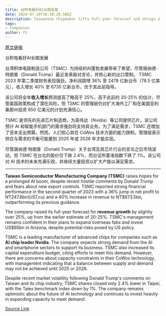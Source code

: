 ```yaml
---
title: 台积电看好AI长期发展
date: 2024-07-18T10:10:28.586Z
description: Taiwanese chipmaker lifts full-year forecast and shrugs off hostile comments by Donald Trump
tags: 
- companies
author: ft
---
```


[原文链接](https://ft.com/content/24c8ec54-5a9d-4e0a-b7c7-6f01fa53d049)

台积电看好AI长期发展

台湾积体电路制造公司（TSMC）为持续的AI蓬勃发展带来了希望，尽管唐纳德·特朗普（Donald Trump）最近发表敌对言论，并担心新的出口管制。 TSMC 2023 年第二季度财务表现强劲，净利润跳增 36% 至 2478 亿新台币（78.5 亿美元），收入增长 40% 至 6735 亿新台币，优于其此前指导。

该公司将全年**收入增长**预测提高了略高于 25%，高于此前的 20-25% 的估计。尽管美国政策构成了潜在风险，但 TSMC 的管理层仍对扩大海外工厂和在美国亚利桑那州投资 650 亿美元的计划充满信心。

TSMC 是领先的先进芯片制造商，为英伟达（Nvidia）等公司提供芯片。该公司预计 AI 和智能手机部门的需求强劲将支持其业务。为了满足需求，TSMC 还增加了资本支出预算。然而，人们担心其在 CoWos 技术方面的能力限制，管理层表示供应与需求的平衡可能要到 2025 年或 2026 年才能实现。

尽管唐纳德·特朗普（Donald Trump）关于台湾及其芯片行业的言论之后市场波动，但 TSMC 在台北的股价仅下跌 2.4%，而台证所基准指数下跌了 1%。该公司对 AI 技术的未来充满乐观，并继续大量投资以扩大产能以满足需求。

---

 **Taiwan Semiconductor Manufacturing Company (TSMC)** raises hopes for a prolonged AI boom, despite recent hostile comments by Donald Trump and fears about new export controls. TSMC reported strong financial performance in the second quarter of 2023 with a 36% jump in net profit to NT$247.8bn (US$7.cu) and a 40% increase in revenue to NT$673.5bn, outperforming its previous guidance.

The company raised its full-year forecast for **revenue growth** by slightly over 25%, up from the earlier estimate of 20-25%. TSMC's management remains confident in their plans to expand overseas fabs and invest US$65bn in Arizona, despite potential risks posed by US policy.

TSMC is a leading manufacturer of advanced chips for companies such as **AI chip leader Nvidia**. The company expects strong demand from the AI and smartphone sectors to support its business. TSMC also increased its capital expenditure budget, citing efforts to meet this demand. However, there are concerns about capacity constraints in their CoWos technology, with management indicating that a balance between supply and demand may not be achieved until 2025 or 2026.

Despite recent market volatility following Donald Trump's comments on Taiwan and its chip industry, TSMC shares closed only 2.4% lower in Taipei, with the Taiex benchmark index down by 1%. The company remains optimistic about the future of AI technology and continues to invest heavily in expanding capacity to meet demand.

[Source Link](https://ft.com/content/24c8ec54-5a9d-4e0a-b7c7-6f01fa53d049)

